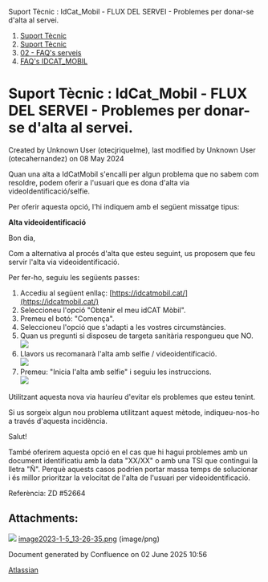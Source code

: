 Suport Tècnic : IdCat\_Mobil - FLUX DEL SERVEI - Problemes per donar-se d'alta al servei.  

1.  [Suport Tècnic](index.md)
2.  [Suport Tècnic](13893782.md)
3.  [02 - FAQ's serveis](26313393.md)
4.  [FAQ's IDCAT\_MOBIL](28705595.md)

Suport Tècnic : IdCat\_Mobil - FLUX DEL SERVEI - Problemes per donar-se d'alta al servei.
=========================================================================================

Created by Unknown User (otecjriquelme), last modified by Unknown User (otecahernandez) on 08 May 2024

Quan una alta a IdCatMobil s'encalli per algun problema que no sabem com resoldre, podem oferir a l'usuari que es dona d'alta via videoIdentificació/selfie.

Per oferir aquesta opció, l'hi indiquem amb el següent missatge tipus:

**Alta videoidentificació**

Bon dia,

Com a alternativa al procés d'alta que esteu seguint, us proposem que feu servir l'alta via videoidentificació.

Per fer-ho, seguiu les següents passes:

1.  Accediu al següent enllaç: [https://idcatmobil.cat/](https://idcatmobil.cat/)
2.  Seleccioneu l'opció "Obtenir el meu idCAT Mòbil".
3.  Premeu el botó: "Comença".
4.  Seleccioneu l'opció que s'adapti a les vostres circumstàncies.
5.  Quan us pregunti si disposeu de targeta sanitària respongueu que NO.  
    ![](https://aoccat.zendesk.com/attachments/token/yLerfmkVD7FlCGgMHmZ4k3jC8/?name=image.png)
6.  Llavors us recomanarà l'alta amb selfie / videoidentificació.  
    ![](https://aoccat.zendesk.com/attachments/token/EkKDFcVSiwyhJFZ2BqTr0FGTq/?name=image.png)
7.  Premeu: "Inicia l'alta amb selfie" i seguiu les instruccions.  
    ![](https://aoccat.zendesk.com/attachments/token/mwexaKBVCawcWlIR6SpbAwWwO/?name=image.png)

  

Utilitzant aquesta nova via hauríeu d'evitar els problemes que esteu tenint.

Si us sorgeix algun nou problema utilitzant aquest mètode, indiqueu-nos-ho a través d'aquesta incidència.

Salut!

  

També oferirem aquesta opció en el cas que hi hagui problemes amb un document identificatiu amb la data "XX/XX" o amb una TSI que contingui la lletra "Ñ". Perquè aquests casos podrien portar massa temps de solucionar i és millor prioritzar la velocitat de l'alta de l'usuari per videoidentificació.

  

  

Referència: ZD #52664

Attachments:
------------

![](images/icons/bullet_blue.gif) [image2023-1-5\_13-26-35.png](attachments/81855376/81855377.png) (image/png)  

Document generated by Confluence on 02 June 2025 10:56

[Atlassian](http://www.atlassian.com/)